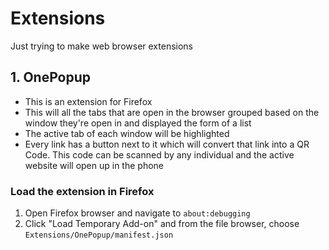 # Extensions

Just trying to make web browser extensions

## 1. OnePopup

* This is an extension for Firefox
* This will all the tabs that are open in the browser grouped based on the window they're open in and displayed the form of a list
* The active tab of each window will be highlighted
* Every link has a button next to it which will convert that link into a QR Code. This code can be scanned by any individual and the active website will open up in the phone

### Load the extension in Firefox

1. Open Firefox browser and navigate to `about:debugging` 
2. Click "Load Temporary Add-on" and from the file browser, choose `Extensions/OnePopup/manifest.json`
